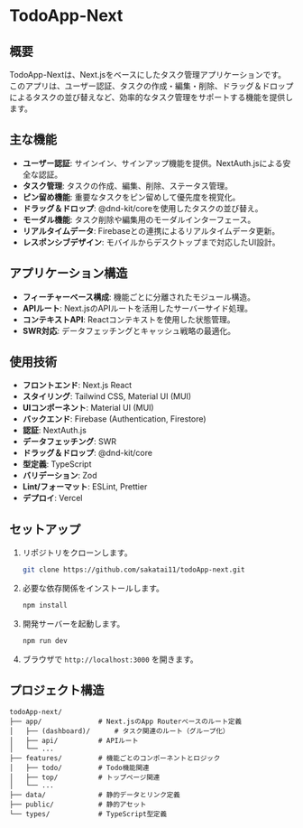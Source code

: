 # TodoApp-Next

## 概要

TodoApp-Nextは、Next.jsをベースにしたタスク管理アプリケーションです。このアプリは、ユーザー認証、タスクの作成・編集・削除、ドラッグ＆ドロップによるタスクの並び替えなど、効率的なタスク管理をサポートする機能を提供します。

## 主な機能

- **ユーザー認証**: サインイン、サインアップ機能を提供。NextAuth.jsによる安全な認証。
- **タスク管理**: タスクの作成、編集、削除、ステータス管理。
- **ピン留め機能**: 重要なタスクをピン留めして優先度を視覚化。
- **ドラッグ＆ドロップ**: @dnd-kit/coreを使用したタスクの並び替え。
- **モーダル機能**: タスク削除や編集用のモーダルインターフェース。
- **リアルタイムデータ**: Firebaseとの連携によるリアルタイムデータ更新。
- **レスポンシブデザイン**: モバイルからデスクトップまで対応したUI設計。

## アプリケーション構造

- **フィーチャーベース構成**: 機能ごとに分離されたモジュール構造。
- **APIルート**: Next.jsのAPIルートを活用したサーバーサイド処理。
- **コンテキストAPI**: Reactコンテキストを使用した状態管理。
- **SWR対応**: データフェッチングとキャッシュ戦略の最適化。

## 使用技術

- **フロントエンド**: Next.js React
- **スタイリング**: Tailwind CSS, Material UI (MUI)
- **UIコンポーネント**: Material UI (MUI)
- **バックエンド**: Firebase (Authentication, Firestore)
- **認証**: NextAuth.js
- **データフェッチング**: SWR
- **ドラッグ＆ドロップ**: @dnd-kit/core
- **型定義**: TypeScript
- **バリデーション**: Zod
- **Lint/フォーマット**: ESLint, Prettier
- **デプロイ**: Vercel

## セットアップ

1. リポジトリをクローンします。
   ```bash
   git clone https://github.com/sakatai11/todoApp-next.git
   ```
2. 必要な依存関係をインストールします。
   ```bash
   npm install
   ```
3. 開発サーバーを起動します。
   ```bash
   npm run dev
   ```
4. ブラウザで `http://localhost:3000` を開きます。

## プロジェクト構造

```
todoApp-next/
├── app/              # Next.jsのApp Routerベースのルート定義
│   ├── (dashboard)/      # タスク関連のルート（グループ化）
│   ├── api/          # APIルート
│   └── ...
├── features/         # 機能ごとのコンポーネントとロジック
│   ├── todo/         # Todo機能関連
│   ├── top/          # トップページ関連
│   └── ...
├── data/             # 静的データとリンク定義
├── public/           # 静的アセット
└── types/            # TypeScript型定義
```
